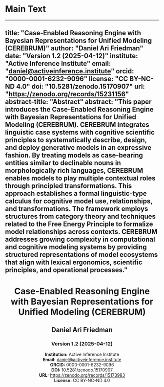 # Main Text

---
title: "Case-Enabled Reasoning Engine with Bayesian Representations for Unified Modeling (CEREBRUM)"
author: "Daniel Ari Friedman"
date: "Version 1.2 (2025-04-12)"
institute: "Active Inference Institute"
email: "daniel@activeinference.institute"
orcid: "0000-0001-6232-9096"
license: "CC BY-NC-ND 4.0"
doi: "10.5281/zenodo.15170907"
url: "https://zenodo.org/records/15231156"
abstract-title: "Abstract"
abstract: "This paper introduces the Case-Enabled Reasoning Engine with Bayesian Representations for Unified Modeling (CEREBRUM). CEREBRUM integrates linguistic case systems with cognitive scientific principles to systematically describe, design, and deploy generative models in an expressive fashion. By treating models as case-bearing entities similar to declinable nouns in morphologically rich languages, CEREBRUM enables models to play multiple contextual roles through principled transformations. This approach establishes a formal linguistic-type calculus for cognitive model use, relationships, and transformations. The framework employs structures from category theory and techniques related to the Free Energy Principle to formalize model relationships across contexts. CEREBRUM addresses growing complexity in computational and cognitive modeling systems by providing structured representations of model ecosystems that align with lexical ergonomics, scientific principles, and operational processes."
---

<div style="text-align: center; margin-bottom: 2em;">
<h1>Case-Enabled Reasoning Engine with Bayesian Representations for Unified Modeling (CEREBRUM)</h1>
<h2>Daniel Ari Friedman</h2>
<h3>Version 1.2 (2025-04-12)</h3>

**Institution:** Active Inference Institute  
**Email:** daniel@activeinference.institute  
**ORCID:** 0000-0001-6232-9096  
**DOI:** 10.5281/zenodo.15170907  
**URL:** https://zenodo.org/records/15173983  
**License:** CC BY-NC-ND 4.0  
</div> 
